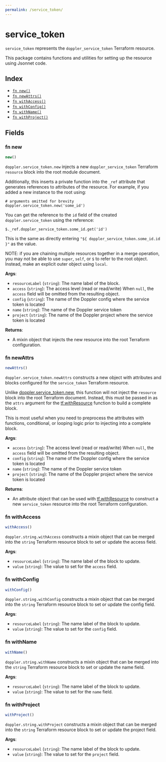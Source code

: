 ```yaml
---
permalink: /service_token/
---
```


# service_token

`service_token` represents the `doppler_service_token` Terraform resource.



This package contains functions and utilities for setting up the resource using Jsonnet code.


## Index

* [`fn new()`](#fn-new)
* [`fn newAttrs()`](#fn-newattrs)
* [`fn withAccess()`](#fn-withaccess)
* [`fn withConfig()`](#fn-withconfig)
* [`fn withName()`](#fn-withname)
* [`fn withProject()`](#fn-withproject)

## Fields

### fn new

```ts
new()
```


`doppler.service_token.new` injects a new `doppler_service_token` Terraform `resource`
block into the root module document.

Additionally, this inserts a private function into the `_ref` attribute that generates references to attributes of the
resource. For example, if you added a new instance to the root using:

    # arguments omitted for brevity
    doppler.service_token.new('some_id')

You can get the reference to the `id` field of the created `doppler.service_token` using the reference:

    $._ref.doppler_service_token.some_id.get('id')

This is the same as directly entering `"${ doppler_service_token.some_id.id }"` as the value.

NOTE: if you are chaining multiple resources together in a merge operation, you may not be able to use `super`, `self`,
or `$` to refer to the root object. Instead, make an explicit outer object using `local`.

**Args**:
  - `resourceLabel` (`string`): The name label of the block.
  - `access` (`string`): The access level (read or read/write) When `null`, the `access` field will be omitted from the resulting object.
  - `config` (`string`): The name of the Doppler config where the service token is located
  - `name` (`string`): The name of the Doppler service token
  - `project` (`string`): The name of the Doppler project where the service token is located

**Returns**:
- A mixin object that injects the new resource into the root Terraform configuration.


### fn newAttrs

```ts
newAttrs()
```


`doppler.service_token.newAttrs` constructs a new object with attributes and blocks configured for the `service_token`
Terraform resource.

Unlike [doppler.service_token.new](#fn-servicetokennew), this function will not inject the `resource`
block into the root Terraform document. Instead, this must be passed in as the `attrs` argument for the
[tf.withResource](https://github.com/tf-libsonnet/core/tree/main/docs#fn-withresource) function to build a complete block.

This is most useful when you need to preprocess the attributes with functions, conditional, or looping logic prior to
injecting into a complete block.

**Args**:
  - `access` (`string`): The access level (read or read/write) When `null`, the `access` field will be omitted from the resulting object.
  - `config` (`string`): The name of the Doppler config where the service token is located
  - `name` (`string`): The name of the Doppler service token
  - `project` (`string`): The name of the Doppler project where the service token is located

**Returns**:
  - An attribute object that can be used with [tf.withResource](https://github.com/tf-libsonnet/core/tree/main/docs#fn-withresource) to construct a new `service_token` resource into the root Terraform configuration.


### fn withAccess

```ts
withAccess()
```

`doppler.string.withAccess` constructs a mixin object that can be merged into the `string`
Terraform resource block to set or update the access field.



**Args**:
  - `resourceLabel` (`string`): The name label of the block to update.
  - `value` (`string`): The value to set for the `access` field.


### fn withConfig

```ts
withConfig()
```

`doppler.string.withConfig` constructs a mixin object that can be merged into the `string`
Terraform resource block to set or update the config field.



**Args**:
  - `resourceLabel` (`string`): The name label of the block to update.
  - `value` (`string`): The value to set for the `config` field.


### fn withName

```ts
withName()
```

`doppler.string.withName` constructs a mixin object that can be merged into the `string`
Terraform resource block to set or update the name field.



**Args**:
  - `resourceLabel` (`string`): The name label of the block to update.
  - `value` (`string`): The value to set for the `name` field.


### fn withProject

```ts
withProject()
```

`doppler.string.withProject` constructs a mixin object that can be merged into the `string`
Terraform resource block to set or update the project field.



**Args**:
  - `resourceLabel` (`string`): The name label of the block to update.
  - `value` (`string`): The value to set for the `project` field.
